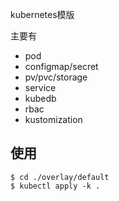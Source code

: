 kubernetes模版

主要有
 - pod
 - configmap/secret
 - pv/pvc/storage
 - service
 - kubedb
 - rbac
 - kustomization

 
## 使用

```
$ cd ./overlay/default
$ kubectl apply -k .
```
